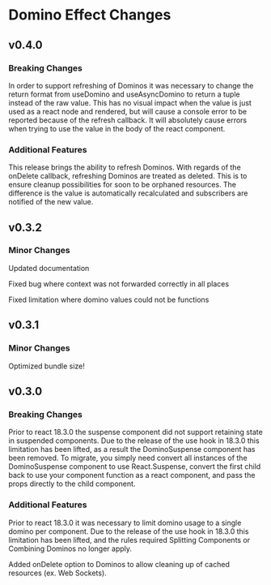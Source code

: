 # Domino Effect Changes

## v0.4.0

### Breaking Changes
In order to support refreshing of Dominos it was necessary to change the return format from useDomino and useAsyncDomino to return a tuple instead of the raw value. This has no visual impact when the value is just used as a react node and rendered, but will cause a console error to be reported because of the refresh callback. It will absolutely cause errors when trying to use the value in the body of the react component.

### Additional Features
This release brings the ability to refresh Dominos. With regards of the onDelete callback, refreshing Dominos are treated as deleted. This is to ensure cleanup possibilities for soon to be orphaned resources. The difference is the value is automatically recalculated and subscribers are notified of the new value.

## v0.3.2

### Minor Changes

Updated documentation

Fixed bug where context was not forwarded correctly in all places

Fixed limitation where domino values could not be functions

## v0.3.1

### Minor Changes

Optimized bundle size!

## v0.3.0

### Breaking Changes
Prior to react 18.3.0 the suspense component did not support retaining state in suspended components.
Due to the release of the use hook in 18.3.0 this limitation has been lifted, as a result the DominoSuspense component has been removed.
To migrate, you simply need convert all instances of the DominoSuspense component to use React.Suspense, convert the first child back to use your component function as a react component, and pass the props directly to the child component.

### Additional Features
Prior to react 18.3.0 it was necessary to limit domino usage to a single domino per component.
Due to the release of the use hook in 18.3.0 this limitation has been lifted, and the rules required Splitting Components or Combining Dominos no longer apply.

Added onDelete option to Dominos to allow cleaning up of cached resources (ex. Web Sockets).